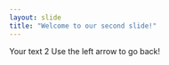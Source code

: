 ```yaml
--- 
layout: slide 
title: "Welcome to our second slide!" 
--- 
```

Your text 2
Use the left arrow to go back!
